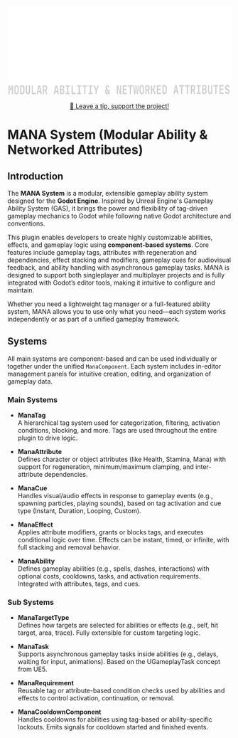 <!-- Title Image -->
<p align="center">
  <img src="./docs/mana-logo.svg" alt="MANA System Logo" height="200">
</p>
<p align="center">
  <a href="https://tiptopjar.com/IndieGameDad">💸 Leave a tip, support the project!</a>
</p>

# MANA System (Modular Ability & Networked Attributes)

## Introduction

The **MANA System** is a modular, extensible gameplay ability system designed for the **Godot Engine**. Inspired by Unreal Engine's Gameplay Ability System (GAS), it brings the power and flexibility of tag-driven gameplay mechanics to Godot while following native Godot architecture and conventions.

This plugin enables developers to create highly customizable abilities, effects, and gameplay logic using **component-based systems**. Core features include gameplay tags, attributes with regeneration and dependencies, effect stacking and modifiers, gameplay cues for audiovisual feedback, and ability handling with asynchronous gameplay tasks. MANA is designed to support both singleplayer and multiplayer projects and is fully integrated with Godot’s editor tools, making it intuitive to configure and maintain.

Whether you need a lightweight tag manager or a full-featured ability system, MANA allows you to use only what you need—each system works independently or as part of a unified gameplay framework.

## Systems

All main systems are component-based and can be used individually or together under the unified `ManaComponent`. Each system includes in-editor management panels for intuitive creation, editing, and organization of gameplay data.

### Main Systems

- **ManaTag**  
  A hierarchical tag system used for categorization, filtering, activation conditions, blocking, and more. Tags are used throughout the entire plugin to drive logic.

- **ManaAttribute**  
  Defines character or object attributes (like Health, Stamina, Mana) with support for regeneration, minimum/maximum clamping, and inter-attribute dependencies.

- **ManaCue**  
  Handles visual/audio effects in response to gameplay events (e.g., spawning particles, playing sounds), based on tag activation and cue type (Instant, Duration, Looping, Custom).

- **ManaEffect**  
  Applies attribute modifiers, grants or blocks tags, and executes conditional logic over time. Effects can be instant, timed, or infinite, with full stacking and removal behavior.

- **ManaAbility**  
  Defines gameplay abilities (e.g., spells, dashes, interactions) with optional costs, cooldowns, tasks, and activation requirements. Integrated with attributes, tags, and cues.

### Sub Systems

- **ManaTargetType**  
  Defines how targets are selected for abilities or effects (e.g., self, hit target, area, trace). Fully extensible for custom targeting logic.

- **ManaTask**  
  Supports asynchronous gameplay tasks inside abilities (e.g., delays, waiting for input, animations). Based on the UGameplayTask concept from UE5.

- **ManaRequirement**  
  Reusable tag or attribute-based condition checks used by abilities and effects to control activation, continuation, or removal.

- **ManaCooldownComponent**  
  Handles cooldowns for abilities using tag-based or ability-specific lockouts. Emits signals for cooldown started and finished events.
